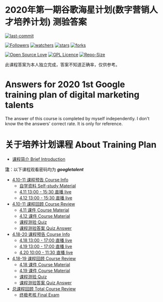 # 2020年第一期谷歌海星计划(数字营销人才培养计划) 测验答案

[![last-commit](https://img.shields.io/github/last-commit/HollowMan6/Answers-for-My-LZU-UG-Courses)](../../../graphs/commit-activity)

[![Followers](https://img.shields.io/github/followers/HollowMan6?style=social)](https://github.com/HollowMan6?tab=followers)
[![watchers](https://img.shields.io/github/watchers/HollowMan6/Answers-for-My-LZU-UG-Courses?style=social)](../../../watchers)
[![stars](https://img.shields.io/github/stars/HollowMan6/Answers-for-My-LZU-UG-Courses?style=social)](../../../stargazers)
[![forks](https://img.shields.io/github/forks/HollowMan6/Answers-for-My-LZU-UG-Courses?style=social)](../../../network/members)

[![Open Source Love](https://badges.frapsoft.com/os/v1/open-source.svg?v=103)](https://hollowman6.github.io/fund.html)
[![GPL Licence](https://badges.frapsoft.com/os/gpl/gpl.svg?v=103)](https://opensource.org/licenses/GPL-3.0/)
[![Repo-Size](https://img.shields.io/github/repo-size/HollowMan6/Answers-for-My-LZU-UG-Courses.svg)](../../../archive/master.zip)

此课程答案为本人独立完成，答案不知道正确率，仅供参考。

# Answers for 2020 1st Google training plan of digital marketing talents

The answer of this course is completed by myself independently. I don't know the the answers' correct rate. It is only for reference.

# 关于培养计划课程 About Training Plan

* [课程简介 Brief Introduction](https://mp.weixin.qq.com/s/qqNvjB219zhAlhyorZwwbA)

**注**：以下课程观看密码均为 ***googletalent***

* [4.10-11 课程预告 Course Info](https://mp.weixin.qq.com/s/Seyln2LBU5mtdoYRbiPaxg)
  * [自学资料 Self-study Material](http://services.google.cn/fh/files/misc/starfish_self_study.pdf)
  * [4.11 13:00 - 15:30 直播 live](http://live.vhall.com/471892557)
  * [4.12 13:00 - 15:30 直播 live](http://live.vhall.com/626580806)
* [4.10-11 课程回顾 Course Review](https://mp.weixin.qq.com/s/kmfqvM9EQOdGc5jldFMbbA)
  * [4.11 课件 Course Material](http://services.google.cn/fh/files/misc/day_one_study.pdf)
  * [4.12 课件 Course Material](http://services.google.cn/fh/files/misc/day_two_study.pdf)
  * [课程测验 Quiz](https://ads.google.cn/intl/cn/forms/starfish_test/)
  * [课程测验答案 Quiz Answer](第一周牛刀小试测试题答案.pdf)
* [4.18-20 课程预告 Course Info](https://mp.weixin.qq.com/s/OUPpmFAYStGn4rO4UT0Fxw)
  * [4.18 13:00 - 17:00 直播 live](https://live.vhall.com/419070695)
  * [4.19 13:00 - 17:00 直播 live](https://live.vhall.com/149853167)
  * [4.20 10:00 - 11:30 直播 live](https://live.vhall.com/429284302)
* [4.18-19 课程回顾 Course Review](https://mp.weixin.qq.com/s/Qnhpa0sgmUIeSaziUPgzUg)
  * [4.18 课件 Course Material](http://services.google.cn/fh/files/misc/day_3_study.pdf)
  * [4.19 课件 Course Material](http://services.google.cn/fh/files/misc/day_4_study.pdf)
  * [课程测验 Quiz](https://ads.google.cn/intl/cn/forms/starfish_mini_test2/)
  * [课程测验答案 Quiz Answer](第二周牛刀小试测试题答案.pdf)
* [总课程回顾 Total Course Review](https://mp.weixin.qq.com/s/63jkQnCt0APCs5_rag7yLQ)
  * [终极考核 Final Exam](https://ads.google.cn/intl/ALL_cn/forms/starfish_final/)